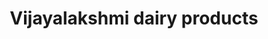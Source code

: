 ---
title: "Vijayalakshmi dairy products"
url: /guntur/vijayalakshmi-dairy-products/
shop: Milch
---
